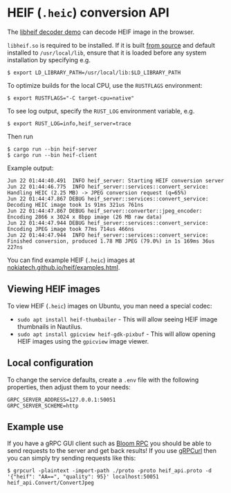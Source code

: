 # HEIF (`.heic`) conversion API

The [libheif decoder demo] can decode HEIF image in the browser.

`libheif.so` is required to be installed. If it is built [from source](https://github.com/strukturag/libheif) 
and default installed to `/usr/local/lib`, ensure that it is loaded before any system installation by specifying e.g.

```console
$ export LD_LIBRARY_PATH=/usr/local/lib:$LD_LIBRARY_PATH
```

To optimize builds for the local CPU, use the `RUSTFLAGS` environment: 

```console
$ export RUSTFLAGS="-C target-cpu=native"
```

To see log output, specify the `RUST_LOG` environment variable, e.g.

```console
$ export RUST_LOG=info,heif_server=trace
```

Then run

```console
$ cargo run --bin heif-server
$ cargo run --bin heif-client
```

Example output:

```
Jun 22 01:44:40.491  INFO heif_server: Starting HEIF conversion server
Jun 22 01:44:46.775  INFO heif_server::services::convert_service: Handling HEIC (2.25 MB) -> JPEG conversion request (q=65%)
Jun 22 01:44:47.867 DEBUG heif_server::services::convert_service: Decoding HEIC image took 1s 91ms 321us 761ns
Jun 22 01:44:47.867 DEBUG heif_server::converter::jpeg_encoder: Encoding 2866 x 3024 x 8bpp image (26 MB raw data)
Jun 22 01:44:47.944 DEBUG heif_server::services::convert_service: Encoding JPEG image took 77ms 714us 466ns
Jun 22 01:44:47.944  INFO heif_server::services::convert_service: Finished conversion, produced 1.78 MB JPEG (79.0%) in 1s 169ms 36us 227ns
```

You can find example HEIF (`.heic`) images at [nokiatech.github.io/heif/examples.html](http://nokiatech.github.io/heif/examples.html).

## Viewing HEIF images

To view HEIF (`.heic`) images on Ubuntu, you man need a special codec:

- `sudo apt install heif-thumbailer` - This will allow seeing HEIF image thumbnails in Nautilus.
- `sudo apt install gpicview heif-gdk-pixbuf` - This will allow opening HEIF images
 using the `gpicview` image viewer.

## Local configuration

To change the service defaults, create a `.env` file with the following properties,
then adjust them to your needs:

```env
GRPC_SERVER_ADDRESS=127.0.0.1:50051
GRPC_SERVER_SCHEME=http
```

## Example use

If you have a gRPC GUI client such as [Bloom RPC] you should be able to send requests to the server and get back results!
If you use [gRPCurl] then you can simply try sending requests like this:

```console
$ grpcurl -plaintext -import-path ./proto -proto heif_api.proto -d '{"heif": "AA==", "quality": 95}' localhost:50051 heif_api.Convert/ConvertJpeg
```

[libheif decoder demo]: https://strukturag.github.io/libheif/
[Bloom RPC]: https://github.com/uw-labs/bloomrpc
[gRPCurl]: https://github.com/fullstorydev/grpcurl
